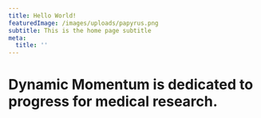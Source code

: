 ```yaml
---
title: Hello World!
featuredImage: /images/uploads/papyrus.png
subtitle: This is the home page subtitle
meta:
  title: ''
---
```

# Dynamic Momentum is dedicated to progress for medical research.
